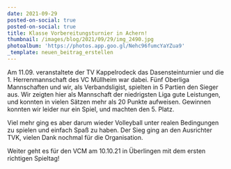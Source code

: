 ```yaml
---
date: 2021-09-29
posted-on-social: true
posted-on-social: true
title: Klasse Vorbereitungsturnier in Achern!
thumbnail: /images/blog/2021/09/29/img_2490.jpg
photoalbum: 'https://photos.app.goo.gl/Nehc96fumcYaYZua9'
_template: neuen_beitrag_erstellen
---
```


Am 11.09. veranstaltete der TV Kappelrodeck das Dasensteinturnier und die 1. Herrenmannschaft des VC Müllheim war dabei. Fünf Oberliga Mannschaften und wir, als Verbandsligist, spielten in 5 Partien den Sieger aus. Wir zeigten hier als Mannschaft der niedrigsten Liga gute Leistungen, und konnten in vielen Sätzen mehr als 20 Punkte aufweisen. Gewinnen konnten wir leider nur ein Spiel, und machten den 5. Platz.

Viel mehr ging es aber darum wieder Volleyball unter realen Bedingungen zu spielen und einfach Spaß zu haben. Der Sieg ging an den Ausrichter TVK, vielen Dank nochmal für die Organisation.

Weiter geht es für den VCM am 10.10.21 in Überlingen mit dem ersten richtigen Spieltag!
